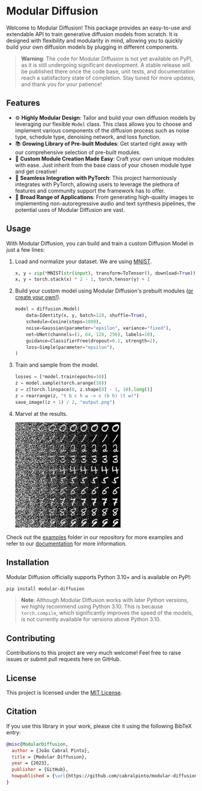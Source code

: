 # Modular Diffusion

Welcome to Modular Diffusion! This package provides an easy-to-use and extendable API to train generative diffusion models from scratch. It is designed with flexibility and modularity in mind, allowing you to quickly build your own diffusion models by plugging in different components.

> **Warning**: The code for Modular Diffusion is not yet available on PyPI, as it is still undergoing significant development. A stable release will be published there once the code base, unit tests, and documentation reach a satisfactory state of completion. Stay tuned for more updates, and thank you for your patience!

## Features
- ⚙️ **Highly Modular Design**: Tailor and build your own diffusion models by leveraging our flexible `Model` class. This class allows you to choose and implement various components of the diffusion process such as noise type, schedule type, denoising network, and loss function.
- 📚 **Growing Library of Pre-built Modules**: Get started right away with our comprehensive selection of pre-built modules.
- 🔨 **Custom Module Creation Made Easy**: Craft your own unique modules with ease. Just inherit from the base class of your chosen module type and get creative!
- 🤝 **Seamless Integration with PyTorch**: This project harmoniously integrates with PyTorch, allowing users to leverage the plethora of features and community support the framework has to offer.
- 🌈 **Broad Range of Applications**: From generating high-quality images to implementing non-autoregressive audio and text synthesis pipelines, the potential uses of Modular Diffusion are vast.

## Usage

With Modular Diffusion, you can build and train a custom Diffusion Model in just a few lines:

1. Load and normalize your dataset. We are using [MNIST](http://yann.lecun.com/exdb/mnist/).

   ```python
   x, y = zip(*MNIST(str(input), transform=ToTensor(), download=True))
   x, y = torch.stack(x) * 2 - 1, torch.tensor(y) + 1
   ```

2. Build your custom model using Modular Diffusion's prebuilt modules ([or create your own!](https://cabralpinto.github.io/modular-diffusion/guides/custom-modules/)).

   ```python
   model = diffusion.Model(
       data=Identity(x, y, batch=128, shuffle=True),
       schedule=Cosine(steps=1000),
       noise=Gaussian(parameter="epsilon", variance="fixed"),
       net=UNet(channels=(1, 64, 128, 256), labels=10),
       guidance=ClassifierFree(dropout=0.1, strength=2),
       loss=Simple(parameter="epsilon"),
   )
   ```

3. Train and sample from the model.

   ```python
   losses = [*model.train(epochs=10)]
   z = model.sample(torch.arange(10))
   z = z[torch.linspace(0, z.shape[0] - 1, 10).long()]
   z = rearrange(z, "t b c h w -> c (b h) (t w)")
   save_image((z + 1) / 2, "output.png")
   ```

 4. Marvel at the results.

    ![](docs/public/images/guides/getting-started/conditional.png)


Check out the [examples](examples) folder in our repository for more examples and refer to our [documentation](https://cabralpinto.github.io/modular-diffusion/guides/getting-started/) for more information.

## Installation

Modular Diffusion officially supports Python 3.10+ and is available on PyPI:

```bash
pip install modular-diffusion
```

> **Note**: Although Modular Diffusion works with later Python versions, we highly recommend using Python 3.10. This is because `torch.compile`, which significantly improves the speed of the models, is not currently available for versions above Python 3.10.

## Contributing

Contributions to this project are very much welcome! Feel free to raise issues or submit pull requests here on GitHub.

## License

This project is licensed under the [MIT License](LICENSE).

## Citation

If you use this library in your work, please cite it using the following BibTeX entry:

```bibtex
@misc{ModularDiffusion,
  author = {João Cabral Pinto},
  title = {Modular Diffusion},
  year = {2023},
  publisher = {GitHub},
  howpublished = {\url{https://github.com/cabralpinto/modular-diffusion}},
}
```
